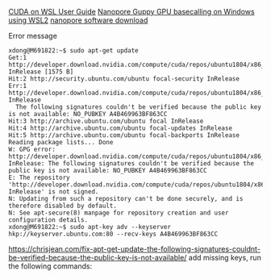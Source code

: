[CUDA on WSL User Guide](https://docs.nvidia.com/cuda/wsl-user-guide/index.html)
[Nanopore Guppy GPU basecalling on Windows using WSL2](https://hackmd.io/@Miles/rkYKDHPsO)
[nanopore software download](https://community.nanoporetech.com/downloads)

Error message
```
xdong@M691822:~$ sudo apt-get update
Get:1 http://developer.download.nvidia.com/compute/cuda/repos/ubuntu1804/x86_64  InRelease [1575 B]
Hit:2 http://security.ubuntu.com/ubuntu focal-security InRelease
Err:1 http://developer.download.nvidia.com/compute/cuda/repos/ubuntu1804/x86_64  InRelease
  The following signatures couldn't be verified because the public key is not available: NO_PUBKEY A4B469963BF863CC
Hit:3 http://archive.ubuntu.com/ubuntu focal InRelease
Hit:4 http://archive.ubuntu.com/ubuntu focal-updates InRelease
Hit:5 http://archive.ubuntu.com/ubuntu focal-backports InRelease
Reading package lists... Done
W: GPG error: http://developer.download.nvidia.com/compute/cuda/repos/ubuntu1804/x86_64  InRelease: The following signatures couldn't be verified because the public key is not available: NO_PUBKEY A4B469963BF863CC
E: The repository 'http://developer.download.nvidia.com/compute/cuda/repos/ubuntu1804/x86_64  InRelease' is not signed.
N: Updating from such a repository can't be done securely, and is therefore disabled by default.
N: See apt-secure(8) manpage for repository creation and user configuration details.
xdong@M691822:~$ sudo apt-key adv --keyserver hkp://keyserver.ubuntu.com:80 --recv-keys A4B469963BF863CC
```

https://chrisjean.com/fix-apt-get-update-the-following-signatures-couldnt-be-verified-because-the-public-key-is-not-available/
add missing keys, run the following commands:
